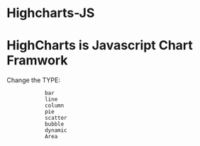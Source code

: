 # Highcharts-JS

# HighCharts is Javascript Chart Framwork

Change the TYPE:

                bar
                line
                column
                pie
                scatter
                bubble
                dynamic
                Area
